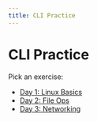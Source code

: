 ```yaml
---
title: CLI Practice
---
```


# CLI Practice

Pick an exercise:

- [Day 1: Linux Basics](day-1.md)
- [Day 2: File Ops](day-2.md)
- [Day 3: Networking](day-3.md)
